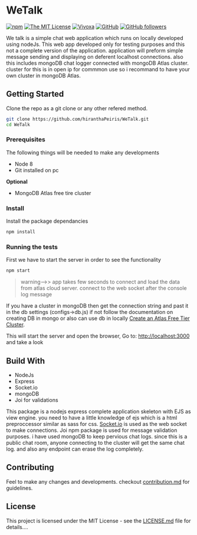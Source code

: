 # WeTalk
[![npm](https://img.shields.io/npm/v/npm.svg?style=flat-square)](https://www.npmjs.org/package/npm)
[![The MIT License](https://img.shields.io/badge/license-MIT-orange.svg?style=flat-square)](http://opensource.org/licenses/MIT)
[![Vivoxa](https://img.shields.io/badge/CreatedBy-VivoxaLabs-brightgreen.svg)](https://github.com/VivoxaLabs)
[![GitHub](https://img.shields.io/github/forks/hiranthaPeiris/WeTalk.svg?style=flat-square)](https://github.com/hiranthaPeirs/WeTalk/network)
[![GitHub followers](https://img.shields.io/github/followers/espadrine.svg?label=Follow&style=social)](https://github.com/hiranthaPeiris)

We talk is a simple chat web application which runs on locally developed using nodeJs. This web app developed only for testing purposes and this not a complete version of the application. application will preform simple message sending and displaying on deferent localhost connections. also this includes mongoDB chat logger connected with mongoDB Atlas cluster. cluster for this is in open ip for commmon use so i recommand to have your own cluster in mongoDB Atlas. 
## Getting Started
Clone the repo as a git clone or any other refered method.
```bash
git clone https://github.com/hiranthaPeiris/WeTalk.git
cd WeTalk
```
### Prerequisites
The following things will be needed to make any developments 
* Node 8
* Git installed on pc

**Optional** 
* MongoDB Atlas free tire cluster 
### Install
Install the package dependancies 
```bash
npm install
```
### Running the tests
First we have to start the server in order to see the functionality
```bash 
npm start
```
> warning-->> app takes few seconds to connect and load the data from atlas cloud server. connect to the web socket after the console log message

If you have a cluster in mongoDB then get the connection string and past it in the db settings (configs->db.js) if not follow the documentation on creating DB in mongo or also can use db in locally [Create an Atlas Free Tier Cluster](https://docs.mongodb.com/manual/tutorial/atlas-free-tier-setup/).

This will start the server and open the browser,
Go to:  [http://localhost:3000](http://localhost:3000) and take a look

## Build With
* NodeJs
* Express
* Socket.io
* mongoDB 
* Joi for validations

This package is a nodejs express complete application skeleton with EJS as view engine. you need to have a little knowledge of ejs which is a html preproccessor similar as sass for css. [Socket.io](https://socket.io/) is used as the web socket to make connections. 
Joi npm package is used for message validation purposes. i have used mongoDB to keep pervious chat logs. since this is a public chat room, anyone connecting to the cluster will get the same chat log. and also any endpoint can erase the log completely. 

## Contributing
Feel to make any changes and developments. checkout [contribution.md](https://github.com/hiranthaPeiris/WeTalk/blob/master/CONTRIBUTING.md) for guidelines. 

## License
This project is licensed under the MIT License - see the [LICENSE.md](https://github.com/hiranthaPeiris/WeTalk/blob/master/LICENSE) file for details....


